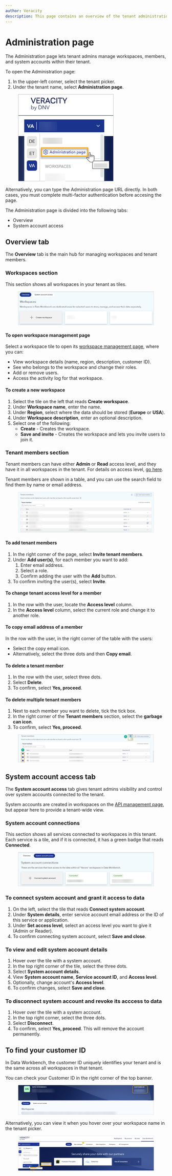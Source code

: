 ```yaml
---
author: Veracity
description: This page contains an overview of the tenant administration page.
---
```


# Administration page
The Administration page lets tenant admins manage workspaces, members, and system accounts within their tenant.  

To open the Administration page:
1. In the upper-left corner, select the tenant picker.  
2. Under the tenant name, select **Administration page**.  
<figure>
	<img src="assets/admin_page.png"/>
</figure>

Alternatively, you can type the Administration page URL directly. 
In both cases, you must complete multi-factor authentication before accesing the page.

The Administration page is divided into the following tabs: 
- Overview
- System account access

## Overview tab
The **Overview** tab is the main hub for managing workspaces and tenant members.

### Workspaces section
This section shows all workspaces in your tenant as tiles.  

<figure>
	<img src="assets/workspace_overview.png"/>
</figure>

#### To open workspace management page  
  Select a workspace tile to open its [workspace management page](workspace.md), where you can:  
  - View workspace details (name, region, description, customer ID).  
  - See who belongs to the workspace and change their roles.  
  - Add or remove users.  
  - Access the activity log for that workspace.

#### To create a new workspace
  1. Select the tile on the left that reads **Create workspace**.  
  2. Under **Workspace name**, enter the name.  
  3. Under **Region**, select where the data should be stored (**Europe** or **USA**).  
  4. Under **Workspace description**, enter an optional description.  
  5. Select one of the following:  
     - **Create** - Creates the workspace.  
     - **Save and invite** - Creates the workspace and lets you invite users to join it.

### Tenant members section
Tenant members can have either **Admin** or **Read** access level, and they have it in all workspaces in the tenant. 
For details on access level, [go here](workspace.md).

Tenant members are shown in a table, and you can use the search field to find them by name or email address.

<figure>
	<img src="assets/tenant_members.png"/>
</figure>

#### To add tenant members
1. In the right corner of the page, select **Invite tenant members**.
2. Under **Add user(s)**, for each member you want to add:
	1. Enter email address.
	1. Select a role.
	1. Confirm adding the user with the **Add** button.
3. To confirm inviting the user(s), select **Invite**.

#### To change tenant access level for a member
1. In the row with the user, locate the **Access level** column.
2. In the **Access level** column, select the current role and change it to another role.

#### To copy email address of a member
In the row with the user, in the right corner of the table with the users:
- Select the copy email icon.
- Alternatively, select the three dots and then **Copy email**.

#### To delete a tenant member
1. In the row with the user, select three dots.
2. Select **Delete**.
3. To confirm, select **Yes, proceed**.

#### To delete multiple tenant members
1. Next to each member you want to delete, tick the tick box.
2. In the right corner of the **Tenant members** section, select the **garbage can icon**.
3. To confirm, select **Yes, proceed**.

<figure>
	<img src="assets/delete_tenant_members.png"/>
</figure>

## System account access tab
The **System account access** tab gives tenant admins visibility and control over system accounts connected to the tenant.  

System accounts are created in workspaces on the [API management page](apimanagement.md), but appear here to provide a tenant-wide view.

### System account connections
This section shows all services connected to workspaces in this tenant. Each service is a tile, and if it is connected, it has a green badge that reads **Connected**.

<figure>
	<img src="assets/system_accounts_tab.png"/>
</figure>

### To connect system account and grant it access to data
1. On the left, select the tile that reads **Connect system account**.
2. Under **System details**, enter service account email address or the ID of this service or application.
3. Under **Set access level**, select an access level you want to give it (Admin or Reader).
4. To confirm connecting system account, select **Save and close**.

### To view and edit system account details
1. Hover over the tile with a system account.
2. In the top right corner of the tile, select the three dots.
3. Select **System account details**.
4. View **System account name**, **Service account ID**, and **Access level**.
5. Optionally, change account's **Access level**.
6. To confirm changes, select **Save and close**.

### To disconnect system account and revoke its acccess to data
1. Hover over the tile with a system account.
2. In the top right corner, select the three dots.
3. Select **Disconnect**.
4. To confirm, select **Yes, proceed**. This will remove the account permanently.

## To find your customer ID
In Data Workbench, the customer ID uniquely identifies your tenant and is the same across all workspaces in that tenant.

You can check your Customer ID in the right corner of the top banner.

<figure>
	<img src="news/assets/customer_id_page.png"/>
</figure>

Alternatively, you can view it when you hover over your workspace name in the tenant picker.
<figure>
	<img src="news/assets/customer_id_hover.png"/>
</figure>